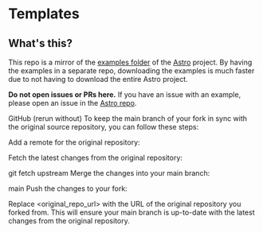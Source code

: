# Templates

## What's this?

This repo is a mirror of the [examples folder](https://github.com/withastro/astro/tree/main/examples) of the [Astro](https://astro.build) project. By having the examples in a separate repo, downloading the examples is much faster due to not having to download the entire Astro project.

**Do not open issues or PRs here.** If you have an issue with an example, please open an issue in the [Astro repo](https://github.com/withastro/astro).

GitHub
(rerun without)
To keep the main branch of your fork in sync with the original source repository, you can follow these steps:

Add a remote for the original repository:

Fetch the latest changes from the original repository:

git fetch upstream
Merge the changes into your main branch:

main
Push the changes to your fork:

Replace <original_repo_url> with the URL of the original repository you forked from. This will ensure your main branch is up-to-date with the latest changes from the original repository.
